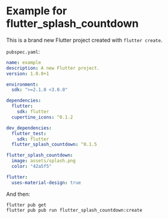 # Example for flutter_splash_countdown

This is a brand new Flutter project created with `flutter create`.

`pubspec.yaml`:

```yaml
name: example
description: A new Flutter project.
version: 1.0.0+1

environment:
  sdk: ">=2.1.0 <3.0.0"

dependencies:
  flutter:
    sdk: flutter
  cupertino_icons: ^0.1.2

dev_dependencies:
  flutter_test:
    sdk: flutter
  flutter_splash_countdown: ^0.1.5

flutter_splash_countdown:
  image: assets/splash.png
  color: "42a5f5"

flutter:
  uses-material-design: true
```

And then:
```
flutter pub get
flutter pub pub run flutter_splash_countdown:create
```
